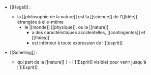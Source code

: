 - [[Hegel]] :
	- la [[philosophie de la nature]] est la [[science]] de l'[[Idée]] étrangère à elle-même
	    - le [[monde]] [[physique]], ou la [[nature]]
	      - a des caractéristiques accidentelles, [[contingentes]] et [[finies]]
	      - est inférieur à toute expression de l'[[esprit]]

- [[Schelling]] :
	- qui part de la [[nature]] ( = l'[[Esprit]] visible) pour venir jusqu'à l'[[Esprit]]